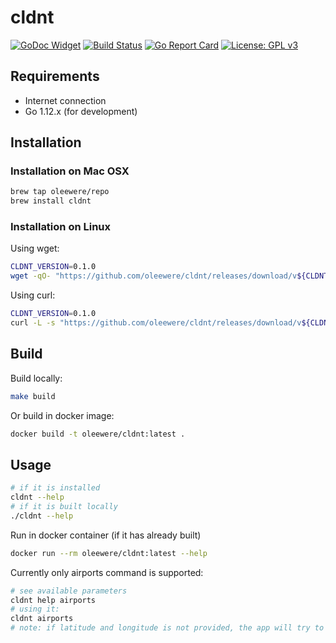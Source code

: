 # cldnt

[![GoDoc Widget](https://godoc.org/github.com/oleewere/cldnt?status.svg)](https://godoc.org/github.com/oleewere/cldnt/client)
[![Build Status](https://travis-ci.org/oleewere/cldnt.svg?branch=master)](https://travis-ci.org/oleewere/cldnt)
[![Go Report Card](https://goreportcard.com/badge/github.com/oleewere/cldnt)](https://goreportcard.com/report/github.com/oleewere/cldnt)
[![License: GPL v3](https://img.shields.io/badge/License-GPLv3-blue.svg)](https://www.gnu.org/licenses/gpl-3.0)

## Requirements

- Internet connection
- Go 1.12.x (for development)

## Installation 

### Installation on Mac OSX
```bash
brew tap oleewere/repo
brew install cldnt
```

### Installation on Linux

Using wget:
```bash
CLDNT_VERSION=0.1.0
wget -qO- "https://github.com/oleewere/cldnt/releases/download/v${CLDNT_VERSION}/cldnt_${CLDNT_VERSION}_linux_64-bit.tar.gz" | tar -C /usr/bin -zxv cldntl
```

Using curl:
```bash
CLDNT_VERSION=0.1.0
curl -L -s "https://github.com/oleewere/cldnt/releases/download/v${CLDNT_VERSION}/cldnt_${CLDNT_VERSION}_linux_64-bit.tar.gz" | tar -C /usr/bin -xzv cldnt
```

## Build

Build locally: 

```bash
make build
```

Or build in docker image:

```bash
docker build -t oleewere/cldnt:latest .
```

## Usage

```bash
# if it is installed
cldnt --help
# if it is built locally
./cldnt --help
```

Run in docker container (if it has already built)

```bash
docker run --rm oleewere/cldnt:latest --help
```

Currently only airports command is supported:

```bash
# see available parameters
cldnt help airports
# using it:
cldnt airports
# note: if latitude and longitude is not provided, the app will try to calculate those details by the public IP
```

